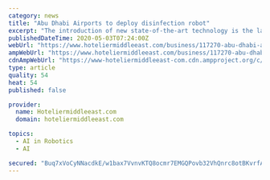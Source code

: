 ```yaml
---
category: news
title: "Abu Dhabi Airports to deploy disinfection robot"
excerpt: "The introduction of new state-of-the-art technology is the latest measure introduced by Abu Dhabi Airports to contain the spread of COVID-19, and aligns with the directives of H.E. Sheikh Mohammed bin Hamad bin Tahnoon Al Nahyan,"
publishedDateTime: 2020-05-03T07:24:00Z
webUrl: "https://www.hoteliermiddleeast.com/business/117270-abu-dhabi-airports-to-deploy-technology-to-reinstate-covid-19-free-environment"
ampWebUrl: "https://www.hoteliermiddleeast.com/business/117270-abu-dhabi-airports-to-deploy-technology-to-reinstate-covid-19-free-environment?amp"
cdnAmpWebUrl: "https://www-hoteliermiddleeast-com.cdn.ampproject.org/c/s/www.hoteliermiddleeast.com/business/117270-abu-dhabi-airports-to-deploy-technology-to-reinstate-covid-19-free-environment?amp"
type: article
quality: 54
heat: 54
published: false

provider:
  name: Hoteliermiddleeast.com
  domain: hoteliermiddleeast.com

topics:
  - AI in Robotics
  - AI

secured: "Buq7xVoCyNNacdkE/w1bax7VvnvKTQ8ocmr7EMGQPovb32VhQnrc8otBKvrfA7+kyQuyv5Eem8GBPrtfXx8+XiXQJw4fK4r8PI/44fjlIhHKZzr2ax/GFli/eoX0ywMYoQUZPOkqZ3ySsV3RMK19ujVgT5MQjTEfvHJnP2jBaxmzRpBYWJVJ0rOoQTXDRHfLl7owWIIT6bMycItHloQQnp+oITqTM4Cu1wegptbSD+JY1+Uu/L+78d0Gd0qyxVtcaw4fwycQlTYuA1OwNX7tedUu88bpuT6w4+Bk2Af3mgExjSXWmjlTqmXDfO72OTNyiZBfHMfC7XmXswSfrZAAfeGiBV6U+3grSU2kmGAWUJb1pSx32pQZCHNVNh+r/aZ2weJ7b+q7mC65g8tV9Eqb1QraTLbmGb2xjDHrJ9wbJXDKs50rZdOrk7cR5OGaBSssAqDbuufTjsPsY1yd1z9ezWiw9GKPRGZfVqqhq6WkUF0=;R/Ii8iiPurwlSCpByB7mHg=="
---
```


